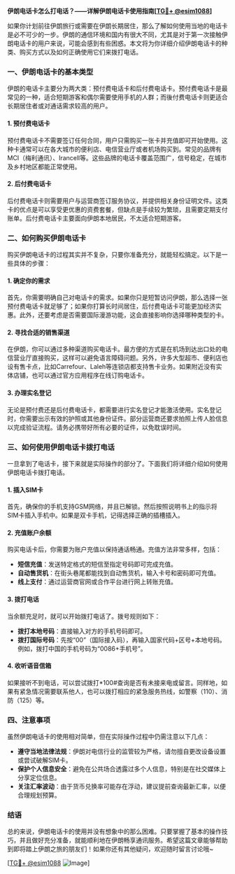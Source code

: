 **伊朗电话卡怎么打电话？——详解伊朗电话卡使用指南[[TG💪+ @esim1088](https://t.me/s/esim1088)]**

如果你计划前往伊朗旅行或需要在伊朗长期居住，那么了解如何使用当地的电话卡是必不可少的一步。伊朗的通信环境和国内有很大不同，尤其是对于第一次接触伊朗电话卡的用户来说，可能会感到有些困惑。本文将为你详细介绍伊朗电话卡的种类、购买方式以及如何正确使用它们来拨打电话。

### 一、伊朗电话卡的基本类型

伊朗的电话卡主要分为两大类：预付费电话卡和后付费电话卡。预付费电话卡是最常见的一种，适合短期游客和偶尔需要使用手机的人群；而後付费电话卡则更适合长期居住者或对通话需求较高的用户。

#### 1. 预付费电话卡
预付费电话卡不需要签订任何合同，用户只需购买一张卡并充值即可开始使用。这种卡通常可以在各大城市的便利店、电信营业厅或者机场购买到。常见的品牌有MCI（梅利通讯）、Irancell等。这些品牌的电话卡覆盖范围广，信号稳定，在城市及乡村地区都能正常使用。

#### 2. 后付费电话卡
后付费电话卡则需要用户与运营商签订服务协议，并提供相关身份证明文件。这类卡的优点是可以享受更优惠的资费套餐，但缺点是手续较为繁琐，且需要定期支付账单。后付费电话卡主要面向伊朗本地居民，不太适合短期游客。

### 二、如何购买伊朗电话卡

购买伊朗电话卡的过程其实并不复杂，只要你准备充分，就能轻松搞定。以下是一些具体的步骤：

#### 1. 确定你的需求
首先，你需要明确自己对电话卡的需求。如果你只是短暂访问伊朗，那么选择一张预付费电话卡就足够了；如果你打算长时间居住，后付费电话卡可能更加经济实惠。此外，还要考虑是否需要国际漫游功能，这会直接影响你选择哪种类型的卡。

#### 2. 寻找合适的销售渠道
在伊朗，你可以通过多种渠道购买电话卡。最方便的方式是在机场到达出口处的电信营业厅直接购买，这样可以避免语言障碍问题。另外，许多大型超市、便利店也设有售卡点，比如Carrefour、Laleh等连锁店都支持售卡业务。如果附近没有实体店铺，也可以通过官方应用程序在线订购电话卡。

#### 3. 办理实名登记
无论是预付费还是后付费电话卡，都需要进行实名登记才能激活使用。实名登记时，你需要出示有效的护照或其他身份证件。部分运营商还要求拍照上传人脸信息以完成验证流程。请务必携带好所有必要的证件，以免耽误时间。

### 三、如何使用伊朗电话卡拨打电话

一旦拿到了电话卡，接下来就是实际操作的部分了。下面我们将详细介绍如何使用伊朗电话卡拨打电话。

#### 1. 插入SIM卡
首先，确保你的手机支持GSM网络，并且已解锁。然后按照说明书上的指示将SIM卡插入手机中。如果是双卡手机，记得选择正确的插槽插入。

#### 2. 充值账户余额
购买电话卡后，你需要为账户充值以保持通话畅通。充值方法非常多样，包括：
- **短信充值**：发送特定格式的短信至指定号码即可完成充值。
- **自动售货机**：在街头巷尾都能找到自动售货机，输入卡号和密码即可充值。
- **线上支付**：通过运营商官网或合作平台进行网上转账充值。

#### 3. 拨打电话
当余额充足时，就可以开始拨打电话了。拨号规则如下：
- **拨打本地号码**：直接输入对方的手机号码即可。
- **拨打国际号码**：先按“00”（国际接入码），再输入国家代码+区号+本地号码。例如，拨打中国的手机号码为“0086+手机号”。

#### 4. 收听语音信箱
如果接听不到电话，可以尝试拨打*100#查询是否有未接来电或留言。同样地，如果有紧急情况需要联系他人，也可以拨打相应的紧急服务热线，如警察（110）、消防（125）等。

### 四、注意事项

虽然伊朗电话卡的使用相对简单，但在实际操作过程中仍需注意以下几点：
- **遵守当地法律法规**：伊朗对电信行业的监管较为严格，请勿擅自更改设备设置或尝试破解SIM卡。
- **保护个人信息安全**：避免在公共场合透露过多个人信息，特别是在社交媒体上分享定位信息。
- **关注汇率波动**：由于货币兑换率可能存在浮动，建议提前查询最新汇率，以便合理规划预算。

### 结语

总的来说，伊朗电话卡的使用并没有想象中的那么困难。只要掌握了基本的操作技巧，并且做好充分准备，就能顺利地在伊朗畅享通讯服务。希望这篇文章能够帮助到即将踏上伊朗之旅的朋友们！如果你还有其他疑问，欢迎随时留言讨论哦~

[[TG💪+ @esim1088](https://t.me/s/esim1088) ![Image](https://i.postimg.cc/4NQfJmqS/Snipaste-2025-05-13-00-14-12.png)]